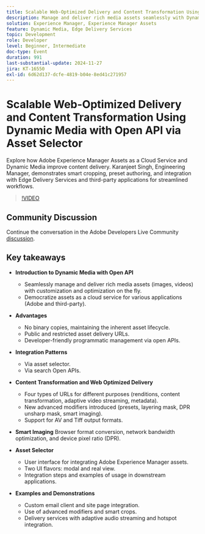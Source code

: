 ```yaml
---
title: Scalable Web-Optimized Delivery and Content Transformation Using Dynamic Media with Open API via Asset Selector
description: Manage and deliver rich media assets seamlessly with Dynamic Media's Open API, offering customization, optimization, and developer-friendly programmatic management, along with advanced modifiers, smart imaging, and versatile integration patterns.
solution: Experience Manager, Experience Manager Assets
feature: Dynamic Media, Edge Delivery Services
topic: Development
role: Developer
level: Beginner, Intermediate
doc-type: Event
duration: 991
last-substantial-update: 2024-11-27
jira: KT-16550
exl-id: 6d62d137-dcfe-4819-b04e-8ed41c271957
---
```

# Scalable Web-Optimized Delivery and Content Transformation Using Dynamic Media with Open API via Asset Selector

Explore how Adobe Experience Manager Assets as a Cloud Service and Dynamic Media improve content delivery. Karanjeet Singh, Engineering Manager, demonstrates smart cropping, preset authoring, and integration with Edge Delivery Services and third-party applications for streamlined workflows.

>[!VIDEO](https://video.tv.adobe.com/v/3440336/?learn=on&enablevpops)

## Community Discussion

Continue the conversation in the Adobe Developers Live Community [discussion](https://adobe.ly/3YMhKU9).

## Key takeaways

* **Introduction to Dynamic Media with Open API**
  * Seamlessly manage and deliver rich media assets (images, videos) with customization and optimization on the fly.
  * Democratize assets as a cloud service for various applications (Adobe and third-party).

* **Advantages**
  * No binary copies, maintaining the inherent asset lifecycle.
  * Public and restricted asset delivery URLs.
  * Developer-friendly programmatic management via open APIs.

* **Integration Patterns**
  * Via asset selector.
  * Via search Open APIs.

* **Content Transformation and Web Optimized Delivery**
  * Four types of URLs for different purposes (renditions, content transformation, adaptive video streaming, metadata).
  * New advanced modifiers introduced (presets, layering mask, DPR unsharp mask, smart imaging).
  * Support for AV and Tiff output formats.

* **Smart Imaging** Browser format conversion, network bandwidth optimization, and device pixel ratio (DPR).

* **Asset Selector**
  * User interface for integrating Adobe Experience Manager assets.
  * Two UI flavors: modal and real view.
  * Integration steps and examples of usage in downstream applications.

* **Examples and Demonstrations**
  * Custom email client and site page integration.
  * Use of advanced modifiers and smart crops.
  * Delivery services with adaptive audio streaming and hotspot integration.
